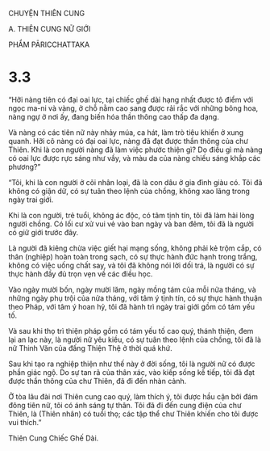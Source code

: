 CHUYỆN THIÊN CUNG

A. THIÊN CUNG NỮ GIỚI

PHẨM PĀRICCHATTAKA

# 3.3

“Hỡi nàng tiên có đại oai lực, tại chiếc ghế dài hạng nhất được tô điểm với ngọc ma-ni và vàng, ở chỗ nằm cao sang được rải rắc với những bông hoa, nàng ngự ở nơi ấy, đang biến hóa thần thông cao thấp đa dạng.

Và nàng có các tiên nữ này nhảy múa, ca hát, làm trò tiêu khiển ở xung quanh. Hỡi cô nàng có đại oai lực, nàng đã đạt được thần thông của chư Thiên. Khi là con người nàng đã làm việc phước thiện gì? Do điều gì mà nàng có oai lực được rực sáng như vầy, và màu da của nàng chiếu sáng khắp các phương?”

“Tôi, khi là con người ở cõi nhân loại, đã là con dâu ở gia đình giàu có. Tôi đã không có giận dữ, có sự tuân theo lệnh của chồng, không xao lãng trong ngày trai giới.

Khi là con người, trẻ tuổi, không ác độc, có tâm tịnh tín, tôi đã làm hài lòng người chồng. Có lối cư xử vui vẻ vào ban ngày và ban đêm, tôi đã là người có giữ giới trước đây.

Là người đã kiêng chừa việc giết hại mạng sống, không phải kẻ trộm cắp, có thân (nghiệp) hoàn toàn trong sạch, có sự thực hành đức hạnh trong trắng, không có việc uống chất say, và tôi đã không nói lời dối trá, là người có sự thực hành đầy đủ trọn vẹn về các điều học.

Vào ngày mười bốn, ngày mười lăm, ngày mồng tám của mỗi nửa tháng, và những ngày phụ trội của nửa tháng, với tâm ý tịnh tín, có sự thực hành thuận theo Pháp, với tâm ý hoan hỷ, tôi đã hành trì ngày trai giới gồm có tám yếu tố.

Và sau khi thọ trì thiện pháp gồm có tám yếu tố cao quý, thánh thiện, đem lại an lạc này, là người nữ yêu kiều, có sự tuân theo lệnh của chồng, tôi đã là nữ Thinh Văn của đấng Thiện Thệ ở thời quá khứ.

Sau khi tạo ra nghiệp thiện như thế này ở đời sống, tôi là người nữ có được phần giác ngộ. Do sự tan rã của thân xác, vào kiếp sống kế tiếp, tôi đã đạt được thần thông của chư Thiên, đã đi đến nhàn cảnh.

Ở tòa lâu đài nơi Thiên cung cao quý, làm thích ý, tôi được hầu cận bởi đám đông tiên nữ, tôi có ánh sáng tự thân. Tôi đã đi đến cung điện của chư Thiên, là (Thiên nhân) có tuổi thọ; các tập thể chư Thiên khiến cho tôi được vui thích.”

Thiên Cung Chiếc Ghế Dài.
